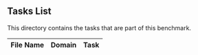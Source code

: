 ## Tasks List

This directory contains the tasks that are part of this benchmark.


File Name | Domain | Task
---- | ----------- | --------
